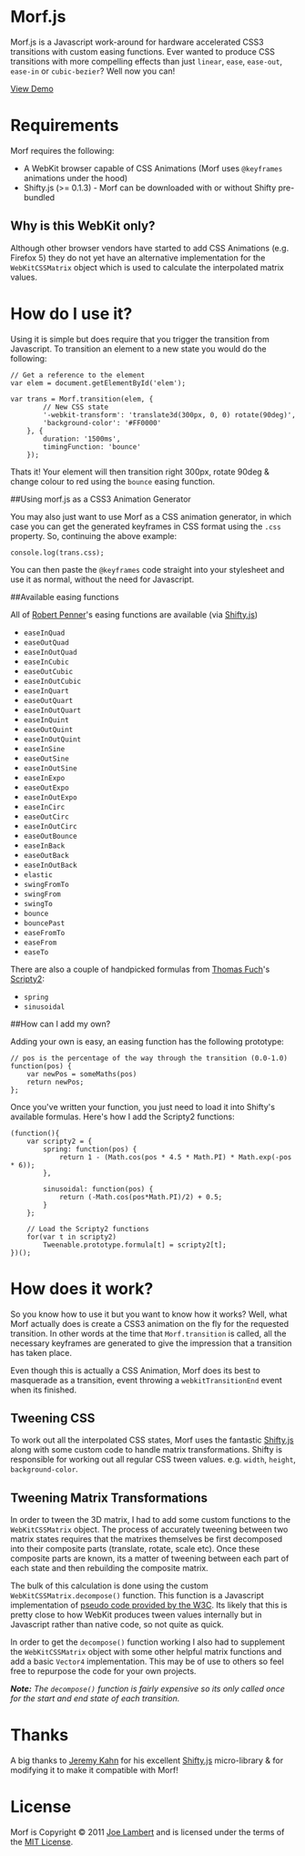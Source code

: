 # Morf.js

Morf.js is a Javascript work-around for hardware accelerated CSS3 transitions with custom easing functions. Ever wanted to produce CSS transitions with more compelling effects than just `linear`, `ease`, `ease-out`, `ease-in` or `cubic-bezier`? Well now you can!

[View Demo](http://www.joelambert.co.uk/morf)

# Requirements
Morf requires the following:

- A WebKit browser capable of CSS Animations (Morf uses `@keyframes` animations under the hood)
- Shifty.js (>= 0.1.3) - Morf can be downloaded with or without Shifty pre-bundled

## Why is this WebKit only?

Although other browser vendors have started to add CSS Animations (e.g. Firefox 5) they do not yet have an alternative implementation for the `WebKitCSSMatrix` object which is used to calculate the interpolated matrix values.

# How do I use it?

Using it is simple but does require that you trigger the transition from Javascript. To transition an element to a new state you would do the following:
	
	// Get a reference to the element
	var elem = document.getElementById('elem');
	
	var trans = Morf.transition(elem, {
			// New CSS state
			'-webkit-transform': 'translate3d(300px, 0, 0) rotate(90deg)',
			'background-color': '#FF0000'
		}, {
			duration: '1500ms',
			timingFunction: 'bounce'
		});

Thats it! Your element will then transition right 300px, rotate 90deg & change colour to red using the `bounce` easing function.

##Using morf.js as a CSS3 Animation Generator

You may also just want to use Morf as a CSS animation generator, in which case you can get the generated keyframes in CSS format using the `.css` property. So, continuing the above example:

	console.log(trans.css);

You can then paste the `@keyframes` code straight into your stylesheet and use it as normal, without the need for Javascript.

##Available easing functions

All of [Robert Penner](http://www.robertpenner.com/easing/)'s easing functions are available (via [Shifty.js](https://github.com/jeremyckahn/shifty))

- `easeInQuad`
- `easeOutQuad`
- `easeInOutQuad`
- `easeInCubic`
- `easeOutCubic`
- `easeInOutCubic`
- `easeInQuart`
- `easeOutQuart`
- `easeInOutQuart`
- `easeInQuint`
- `easeOutQuint`
- `easeInOutQuint`
- `easeInSine`
- `easeOutSine`
- `easeInOutSine`
- `easeInExpo`
- `easeOutExpo`
- `easeInOutExpo`
- `easeInCirc`
- `easeOutCirc`
- `easeInOutCirc`
- `easeOutBounce`
- `easeInBack`
- `easeOutBack`
- `easeInOutBack`
- `elastic`
- `swingFromTo`
- `swingFrom`
- `swingTo`
- `bounce`
- `bouncePast`
- `easeFromTo`
- `easeFrom`
- `easeTo`

There are also a couple of handpicked formulas from [Thomas Fuch](http://mir.aculo.us)'s [Scripty2](http://scripty2.com/):

- `spring`
- `sinusoidal`

##How can I add my own?

Adding your own is easy, an easing function has the following prototype:

	// pos is the percentage of the way through the transition (0.0-1.0)
	function(pos) {
		var newPos = someMaths(pos)
		return newPos;
	};
	
Once you've written your function, you just need to load it into Shifty's available formulas. Here's how I add the Scripty2 functions:

	(function(){
		var scripty2 = {
			spring: function(pos) {
				return 1 - (Math.cos(pos * 4.5 * Math.PI) * Math.exp(-pos * 6));
			},

			sinusoidal: function(pos) {
				return (-Math.cos(pos*Math.PI)/2) + 0.5;
			}
		};

		// Load the Scripty2 functions
		for(var t in scripty2)
			Tweenable.prototype.formula[t] = scripty2[t];
	})();

# How does it work?

So you know how to use it but you want to know how it works? Well, what Morf actually does is create a CSS3 animation on the fly for the requested transition. In other words at the time that `Morf.transition` is called, all the necessary keyframes are generated to give the impression that a transition has taken place.

Even though this is actually a CSS Animation, Morf does its best to masquerade as a transition, event throwing a `webkitTransitionEnd` event when its finished.

## Tweening CSS
To work out all the interpolated CSS states, Morf uses the fantastic [Shifty.js](https://github.com/jeremyckahn/shifty) along with some custom code to handle matrix transformations. Shifty is responsible for working out all regular CSS tween values. e.g. `width`, `height`, `background-color`.

## Tweening Matrix Transformations
In order to tween the 3D matrix, I had to add some custom functions to the `WebKitCSSMatrix` object. The process of accurately tweening between two matrix states requires that the matrixes themselves be first decomposed into their composite parts (translate, rotate, scale etc). Once these composite parts are known, its a matter of tweening between each part of each state and then rebuilding the composite matrix.

The bulk of this calculation is done using the custom `WebKitCSSMatrix.decompose()` function. This function is a Javascript implementation of [pseudo code provided by the W3C](http://www.w3.org/TR/css3-2d-transforms/#matrix-decomposition). Its likely that this is pretty close to how WebKit produces tween values internally but in Javascript rather than native code, so not quite as quick.

In order to get the `decompose()` function working I also had to supplement the `WebKitCSSMatrix` object with some other helpful matrix functions and add a basic `Vector4` implementation. This may be of use to others so feel free to repurpose the code for your own projects.

***Note:** The `decompose()` function is fairly expensive so its only called once for the start and end state of each transition.*

# Thanks

A big thanks to [Jeremy Kahn](https://twitter.com/#!/jeremyckahn) for his excellent [Shifty.js](https://github.com/jeremyckahn/shifty) micro-library & for modifying it to make it compatible with Morf!

# License

Morf is Copyright &copy; 2011 [Joe Lambert](http://www.joelambert.co.uk) and is licensed under the terms of the [MIT License](http://www.opensource.org/licenses/mit-license.php).